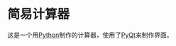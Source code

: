 # 简易计算器
这是一个用[Python](python.org)制作的计算器，使用了[PyQt](https://riverbankcomputing.com/software/pyqt)来制作界面。
